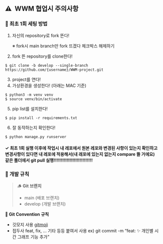 ## ⚠️  WWM 협업시 주의사항

### 📍 최초 1회 세팅 방법

1. 자신의 repository로 fork 뜬다! 
    
    ※ fork시 main branch만 fork 뜨겠다 체크박스 해제하기 
    
2. fork 뜬 repository를 clone한다! 

```
$ git clone -b develop --single-branch https://github.com/{username}/WWM-project.git
```

3. project를 연다!
4. 가상환경을 생성한다! (아래는 MAC 기준) 

```
$ python3 -m venv venv 
$ source venv/bin/activate
```

5. pip list를 설치한다! 

```
$ pip install -r requirements.txt
```

6. 잘 동작하는지 확인한다! 

```
$ python manage.py runserver
```

#### ✓ 최초 1회 실행 이후에 작업시 내 레포에서 원본 레포와 변경된 사항이 있는지 확인하고 변경사항이 있다면 내 레포에 적용해서(내 래포에 있는지 없는지 compare 뜰 거에요) 같은 폴더에서 git pull 실행!!!!!!!!!!!!!!!!!!!!!!!!!!! 


### 👫 개발 규칙

> 🪵 **Git 브랜치** 
>- main (배포 브랜치) 
>- develop (개발 브랜치)

**💬 Git Convention 규칙**
- 깃모지 사용 [gitmoji](https://gitmoji.dev/)
- 접두사 feat, fix, … 기타 등등 붙여서 사용 
ex) git commit -m “feat: ✨ 개인별 시간 그래프 기능 추가"


